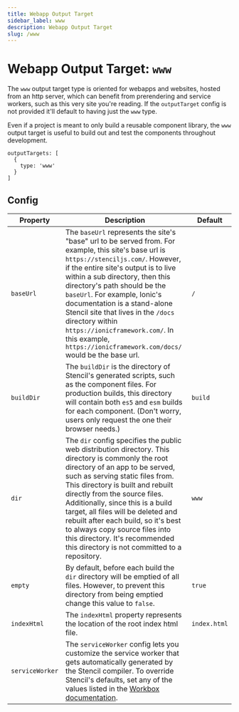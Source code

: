 ```yaml
---
title: Webapp Output Target
sidebar_label: www
description: Webapp Output Target
slug: /www
---
```


# Webapp Output Target: `www`

The `www` output target type is oriented for webapps and websites, hosted from an http server, which can benefit from prerendering and service workers, such as this very site you're reading. If the `outputTarget` config is not provided it'll default to having just the `www` type.

Even if a project is meant to only build a reusable component library, the `www` output target is useful to build out and test the components throughout development.

```tsx
outputTargets: [
  {
    type: 'www'
  }
]
```

## Config

| Property        | Description                                                                                                                                                                                                                                                                                                                                                                                                                                                                                                                                                                                                                                      | Default       |
|-----------------|--------------------------------------------------------------------------------------------------------------------------------------------------------------------------------------------------------------------------------------------------------------------------------------------------------------------------------------------------------------------------------------------------------------------------------------------------------------------------------------------------------------------------------------------------------------------------------------------------------------------------------------------------|---------------|
| `baseUrl`       | The `baseUrl` represents the site's "base" url to be served from. For example, this site's base url is `https://stenciljs.com/`. However, if the entire site's output is to live within a sub directory, then this directory's path should be the `baseUrl`. For example, Ionic's documentation is a stand-alone Stencil site that lives in the `/docs` directory within `https://ionicframework.com/`. In this example, `https://ionicframework.com/docs/` would be the base url.                                                                                                                                                     | `/`           |
| `buildDir`      | The `buildDir` is the directory of Stencil's generated scripts, such as the component files. For production builds, this directory will contain both `es5` and `esm` builds for each component.  (Don't worry, users only request the one their browser needs.)                                                                                                                                                                                                                                                                                                                                                                                                                                                | `build`       |
| `dir`           | The `dir` config specifies the public web distribution directory. This directory is commonly the root directory of an app to be served, such as serving static files from. This directory is built and rebuilt directly from the source files. Additionally, since this is a build target, all files will be deleted and rebuilt after each build, so it's best to always copy source files into this directory. It's recommended this directory is not committed to a repository.                                                                                                                                                               | `www`         |
| `empty`         | By default, before each build the `dir` directory will be emptied of all files. However, to prevent this directory from being emptied change this value to `false`.                                                                                                                                                                                                                                                                                                                                                                                                                                                                       | `true`        |
| `indexHtml`     | The `indexHtml` property represents the location of the root index html file.                                                                                                                                                                                                                                                                                                                                                                                                                                                                                                                                                                    | `index.html`  |
| `serviceWorker` | The `serviceWorker` config lets you customize the service worker that gets automatically generated by the Stencil compiler. To override Stencil's defaults, set any of the values listed in the [Workbox documentation](https://developers.google.com/web/tools/workbox/modules/workbox-build#full_generatesw_config).

